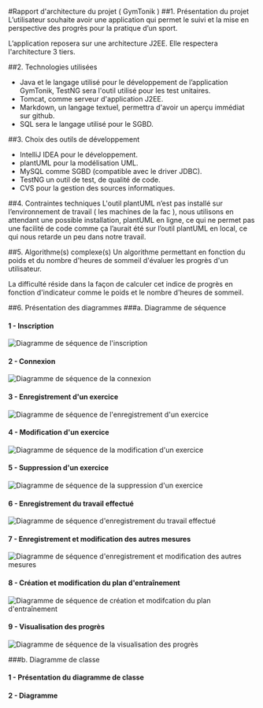 #Rapport d'architecture du projet ( GymTonik )
##1. Présentation du projet
L’utilisateur souhaite avoir une application qui permet le suivi et la mise en perspective des progrès pour la pratique d’un sport.

L’application reposera sur une architecture J2EE.
Elle respectera l'architecture 3 tiers.

##2. Technologies utilisées
* Java et le langage utilisé pour le développement de l’application GymTonik, TestNG sera l'outil utilisé pour les test unitaires.
* Tomcat, comme serveur d'application J2EE.
* Markdown, un langage textuel, permettra d'avoir un aperçu immédiat sur github.
* SQL sera le langage utilisé pour le SGBD.



##3. Choix des outils de développement
* IntelliJ IDEA pour le développement.
* plantUML pour la modélisation UML.
* MySQL comme SGBD (compatible avec le driver JDBC).
* TestNG un outil de test, de qualité de code. 
* CVS pour la gestion des sources informatiques.


##4. Contraintes techniques
L'outil plantUML n’est pas installé sur l’environnement de travail ( les machines de la fac ), nous utilisons en attendant une possible installation, plantUML en ligne, ce qui ne permet pas une facilité de code comme ça l’aurait été sur l’outil plantUML en local, ce qui nous retarde un peu dans notre travail.

##5. Algorithme(s) complexe(s)
Un algorithme permettant en fonction du poids et du nombre d'heures de sommeil d'évaluer les progrès d'un utilisateur. 

La difficulté réside dans la façon de calculer cet indice de progrès en fonction d'indicateur comme le poids et le nombre d'heures de sommeil.

##6. Présentation des diagrammes
###a. Diagramme de séquence

#### 1 - Inscription
![Diagramme de séquence de l'inscription](https://github.com/Miage-Paris-Ouest/m120142015-gymtonik/raw/3572e507dfee0199ed3112e18ea06d3d930e99c1/diagrams/images/Inscription.png)

#### 2 - Connexion
![Diagramme de séquence de la connexion](https://github.com/Miage-Paris-Ouest/m120142015-gymtonik/raw/3572e507dfee0199ed3112e18ea06d3d930e99c1/diagrams/images/Connexion.png)

#### 3 - Enregistrement d'un exercice 
![Diagramme de séquence de l'enregistrement d'un exercice](https://github.com/Miage-Paris-Ouest/m120142015-gymtonik/raw/3572e507dfee0199ed3112e18ea06d3d930e99c1/diagrams/images/EnregistrementExercice.png)

#### 4 - Modification d'un exercice 
![Diagramme de séquence de la modification d'un exercice](https://github.com/Miage-Paris-Ouest/m120142015-gymtonik/raw/3572e507dfee0199ed3112e18ea06d3d930e99c1/diagrams/images/ModificationExercice.png)

#### 5 - Suppression d'un exercice 
![Diagramme de séquence de la suppression d'un exercice](https://github.com/Miage-Paris-Ouest/m120142015-gymtonik/raw/3572e507dfee0199ed3112e18ea06d3d930e99c1/diagrams/images/SuppressionExercice.png)

#### 6 - Enregistrement du travail effectué 
![Diagramme de séquence d'enregistrement du travail effectué](https://github.com/Miage-Paris-Ouest/m120142015-gymtonik/raw/3572e507dfee0199ed3112e18ea06d3d930e99c1/diagrams/images/EnregistrementTravailEffectue.png)

#### 7 - Enregistrement et modification des autres mesures 
![Diagramme de séquence d'enregistrement et modification des autres mesures](https://github.com/Miage-Paris-Ouest/m120142015-gymtonik/raw/3572e507dfee0199ed3112e18ea06d3d930e99c1/diagrams/images/EnregistrementAutresMesures.png)

#### 8 - Création et modification du plan d'entraînement 
![Diagramme de séquence de création et modifcation du plan d'entraînement](https://github.com/Miage-Paris-Ouest/m120142015-gymtonik/raw/3572e507dfee0199ed3112e18ea06d3d930e99c1/diagrams/images/CreationPlanEntrainement.png)

#### 9 - Visualisation des progrès 
![Diagramme de séquence de la visualisation des progrès](https://github.com/Miage-Paris-Ouest/m120142015-gymtonik/raw/3572e507dfee0199ed3112e18ea06d3d930e99c1/diagrams/images/VisualisationProgres.png)

###b. Diagramme de classe

#### 1 - Présentation du diagramme de classe

#### 2 - Diagramme



